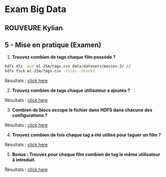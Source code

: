 # Exam Big Data
## ROUVEURE Kylian

## 5 - Mise en pratique (Examen)

1. **Trouvez combien de tags chaque film possède ?**

```bash
hdfs dfs -put ml-25m/tags.csv data/datasets/movies-2/ //
hdfs fsck ml-25m/tags.csv -files -blocks
```

Résultats :
<a href="Exam-resultats/question-5.1.md" >click here</a>

2. **Trouvez combien de tags chaque utilisateur a ajoutés ?**

Résultats :
<a href="Exam-resultats/question-5.2.md" >click here</a>

3. **Combien de blocs occupe le fichier dans HDFS dans chacune des configurations ?**

Résultats :
<a href="Exam-resultats/question-5.3.md" >click here</a>

4. **Trouvez combien de fois chaque tag a été utilisé pour taguer un film ?**

Résultats :
<a href="Exam-resultats/question-5.4.md" >click here</a>

5. **Bonus : Trouvez pour chaque film combien de tag le même utilisateur à introduit.**

Résultats :
<a href="Exam-resultats/question-5.bonus.md" >click here</a>
